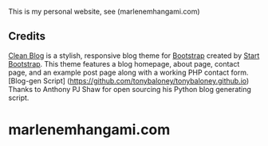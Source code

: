 This is my personal website,
see (marlenemhangami.com)




## Credits

[Clean Blog](http://startbootstrap.com/template-overviews/clean-blog/) is a stylish, responsive blog theme for [Bootstrap](http://getbootstrap.com/) created by [Start Bootstrap](http://startbootstrap.com/). This theme features a blog homepage, about page, contact page, and an example post page along with a working PHP contact form.
[Blog-gen Script] (https://github.com/tonybaloney/tonybaloney.github.io) Thanks to Anthony PJ Shaw for open sourcing his Python blog generating script. 

# marlenemhangami.com
